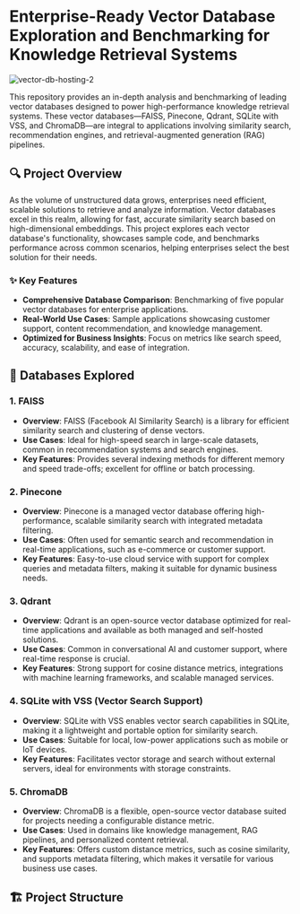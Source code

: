 # Enterprise-Ready Vector Database Exploration and Benchmarking for Knowledge Retrieval Systems

![vector-db-hosting-2](https://github.com/user-attachments/assets/2c3b7cab-7b01-4a9c-9c45-ea51d14b5697)


This repository provides an in-depth analysis and benchmarking of leading vector databases designed to power high-performance knowledge retrieval systems. These vector databases—FAISS, Pinecone, Qdrant, SQLite with VSS, and ChromaDB—are integral to applications involving similarity search, recommendation engines, and retrieval-augmented generation (RAG) pipelines.

## 🔍 Project Overview

As the volume of unstructured data grows, enterprises need efficient, scalable solutions to retrieve and analyze information. Vector databases excel in this realm, allowing for fast, accurate similarity search based on high-dimensional embeddings. This project explores each vector database's functionality, showcases sample code, and benchmarks performance across common scenarios, helping enterprises select the best solution for their needs.

### ✨ Key Features

- **Comprehensive Database Comparison**: Benchmarking of five popular vector databases for enterprise applications.
- **Real-World Use Cases**: Sample applications showcasing customer support, content recommendation, and knowledge management.
- **Optimized for Business Insights**: Focus on metrics like search speed, accuracy, scalability, and ease of integration.

## 🚀 Databases Explored

### 1. **FAISS**
   - **Overview**: FAISS (Facebook AI Similarity Search) is a library for efficient similarity search and clustering of dense vectors.
   - **Use Cases**: Ideal for high-speed search in large-scale datasets, common in recommendation systems and search engines.
   - **Key Features**: Provides several indexing methods for different memory and speed trade-offs; excellent for offline or batch processing.

### 2. **Pinecone**
   - **Overview**: Pinecone is a managed vector database offering high-performance, scalable similarity search with integrated metadata filtering.
   - **Use Cases**: Often used for semantic search and recommendation in real-time applications, such as e-commerce or customer support.
   - **Key Features**: Easy-to-use cloud service with support for complex queries and metadata filters, making it suitable for dynamic business needs.

### 3. **Qdrant**
   - **Overview**: Qdrant is an open-source vector database optimized for real-time applications and available as both managed and self-hosted solutions.
   - **Use Cases**: Common in conversational AI and customer support, where real-time response is crucial.
   - **Key Features**: Strong support for cosine distance metrics, integrations with machine learning frameworks, and scalable managed services.

### 4. **SQLite with VSS (Vector Search Support)**
   - **Overview**: SQLite with VSS enables vector search capabilities in SQLite, making it a lightweight and portable option for similarity search.
   - **Use Cases**: Suitable for local, low-power applications such as mobile or IoT devices.
   - **Key Features**: Facilitates vector storage and search without external servers, ideal for environments with storage constraints.

### 5. **ChromaDB**
   - **Overview**: ChromaDB is a flexible, open-source vector database suited for projects needing a configurable distance metric.
   - **Use Cases**: Used in domains like knowledge management, RAG pipelines, and personalized content retrieval.
   - **Key Features**: Offers custom distance metrics, such as cosine similarity, and supports metadata filtering, which makes it versatile for various business use cases.

## 🏗️ Project Structure

